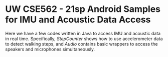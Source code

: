# UW CSE562 - 21sp Android Samples for IMU and Acoustic Data Access

Here we have a few codes written in Java to access IMU and acoustic data in real time. 
Specifically, *StepCounter* shows how to use accelerometer data to detect walking steps, and *Audio* contains basic wrappers to access the speakers and microphones simultaneously.